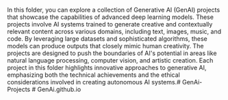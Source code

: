 In this folder, you can explore a collection of Generative AI (GenAI) projects that showcase the capabilities of advanced deep learning models. These projects involve AI systems trained to generate creative and contextually relevant content across various domains, including text, images, music, and code. By leveraging large datasets and sophisticated algorithms, these models can produce outputs that closely mimic human creativity. The projects are designed to push the boundaries of AI's potential in areas like natural language processing, computer vision, and artistic creation. Each project in this folder highlights innovative approaches to generative AI, emphasizing both the technical achievements and the ethical considerations involved in creating autonomous AI systems.# GenAi-Projects
#   G e n A i . g i t h u b . i o  
 